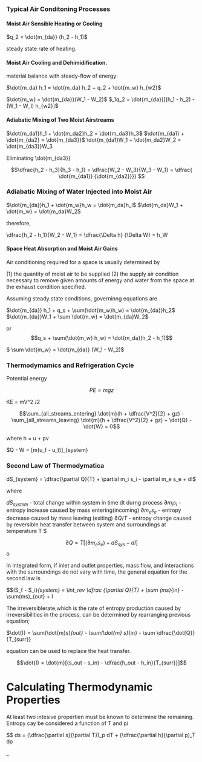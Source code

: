 ### Typical Air Conditoning Processes


#### Moist Air Sensible Heating or Cooling


$q_2 = \dot{m_{da}} (h_2 - h_1)$

steady state rate of heating.


#### Moist Air Cooling and Dehimidification.

material balance with steady-flow of energy:


$\dot{m_da} h_1 = \dot{m_da} h_2 + q_2 + \dot{m_w} h_{w2}$

$\dot{m_w} = \dot{m_{da}}(W_1 - W_2)$
$_1q_2 = \dot{m_{da}}[(h_1 - h_2) - (W_1 - W_l) h_{w2}]$


#### Adiabatic Mixing of Two Moist Airstreams

$\dot{m_da1}h_1 + \dot{m_da2}h_2  = \dot{m_da3}h_3$
$\dot{m_{da1} + \dot{m_{da2} = \dot{m_{da3}}$
\dot{m_{da1}W_1 + \dot{m_da2}W_2 = \dot{m_{da3}}W_3

Eliminating \dot{m_{da3}}

$$\dfrac{h_2 - h_3}{h_3 - h_1} = \dfrac{W_2 - W_3}{W_3 - W_1} = \dfrac{
\dot{m_{da1}} {\dot{m_{da2}}}} $$


### Adiabatic Mixing of Water Injected into Moist Air

$\dot{m_{da}}h_1 + \dot{m_w}h_w = \dot{m_da}h_l$
$\dot{m_da}W_1 + \dot{m_w} = \dot{m_da}W_2$


therefore,

\dfrac{h_2 - h_1}{W_2 - W_1} = \dfrac{\Delta h} {\Delta W} = h_W


#### Space Heat Absorption and Moist Air Gains

Air conditioning required for a space is usually determined by

(1) the quantity of moist air to be supplied
(2) the supply air condition necessary to remove given amounts of energy
and water from the space at the exhaust condition specified.


Assuming steady state conditions, governinng equations are

$\dot{m_{da}} h_1 + q_s + \sum(\dot{m_w}h_w) = \dot{m_{da}}h_2$
$\dot{m_{da}}W_1 + \sum \dot{m_w} = \dot{m_{da}W_2$

or
$$q_s + \sum(\dot{m_w} h_w) = \dot{m_da}(h_2 - h_1)$$

$ \sum \dot{m_w} = \dot{m_{da}} (W_1 - W_2)$



### Thermodymamics and Refrigeration Cycle




Potential energy

$$PE = mgz$$


KE = mV^2 /2



$$\sum_{all_streams_entering} \dot{m}(h + \dfrac{V^2}{2} + gz) - 
\sum_{all_streams_leaving} \dot{m}(h + \dfrac{V^2}{2} + gz) + \dot{Q} -
\dot{W} = 0$$

where h = u + pv



$Q - W = [m(u_f - u_t)]_{system}


### Second Law of Thermodymatica

dS_{system} = \dfrac{\partial Q}{T} + \partial m_i s_i - \partial m_e
s_e + dI$

where

$dS_{system}$ - total change within system in time dt durng process
$\partial m_i s_i$ - entropy increase caused by mass entering(incoming)
$\partial m_e s_e$ - entropy decrease caused by mass leaving (exiting)
$\partial Q / T$ - entropy change caused by reversible heat transfer
between system and surroundings at temperature T
$

$$\partial Q = T[(\partial m_e s_e) + d S_{sys} - dI]$$
o


In integrated form, if inlet and outlet properties, mass flow, and
interactions with the surroundings do not vary with time, the general
equation for the second law is

$$(S_f - S_i)_{system} = \int_rev \dfrac {\partial Q}{T} + \sum
(ms)_{in} - \sum(ms)_{out} + I


The irreversiblerate,which is the rate of entropy production caused by
irreversibilities in the process, can be determined by rearranging
previous equation;

$\dot{I} = \sum(\dot{m}s)_{out} - \sum(\dot{m} s)_{in} - \sum
\dfrac{\dot{Q}} {T_{surr}}


equation can be used to replace the heat transfer.

$$\dot{I} = \dot{m}[(s_out - s_in) - \dfrac{h_out - h_in}{T_{surr}}]$$




# Calculating Thermodynamic Properties

At least two intesive propertien must be known to determine the
remaining. Entropy cay be considered a function of T and pi

$$ ds = (\dfrac{\partial s}{\partial T})_p dT + (\dfrac{\partial
h}{\partial p)_T dp



_

